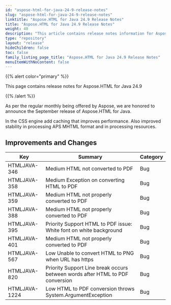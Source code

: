 ```yaml
---
id: "aspose-html-for-java-24-9-release-notes"
slug: "aspose-html-for-java-24-9-release-notes"
linktitle: "Aspose.HTML for Java 24.9 Release Notes"
title: "Aspose.HTML for Java 24.9 Release Notes"
weight: 40
description: "This article contains release notes information for Aspose.HTML for .Java 24.9."
type: "repository"
layout: "release"
hideChildren: false
toc: false
family_listing_page_title: "Aspose.HTML for Java 24.9 Release Notes"
menuItemWithNoContent: false
---
```


{{% alert color="primary" %}}

This page contains release notes for Aspose.HTML for Java 24.9

{{% /alert %}}

As per the regular monthly being offered by Aspose, 
we are honored to announce the September release of Aspose.HTML for Java.

In the CSS engine add caching that improves performance. 
Also improved stability in processing APS MHTML format and in processing resources.

## **Improvements and Changes**

| **Key**         | **Summary**                                                                   | **Category** |
|-----------------|-------------------------------------------------------------------------------|--------------|
| HTMLJAVA-346    | Medium HTML not converted to PDF                                              | Bug          | 
| HTMLJAVA-358    | Medium Exception on converting HTML to PDF                                    | Bug          | 
| HTMLJAVA-359    | Medium HTML not properly converted to PDF                                     | Bug          | 
| HTMLJAVA-388    | Medium HTML not properly converted to PDF                                     | Bug          | 
| HTMLJAVA-395    | Priority Support HTML to PDF issue: White font on white background            | Bug          | 
| HTMLJAVA-401    | Medium HTML not properly converted to PDF                                     | Bug          | 
| HTMLJAVA-567    | Low Unable to convert HTML to PNG when URL has https                          | Bug          | 
| HTMLJAVA-820    | Priority Support Line break occurs between words after HTML to PDF conversion | Bug          | 
| HTMLJAVA-1224   | Low HTML to PDF conversion throws System.ArgumentException                    | Bug          | 
